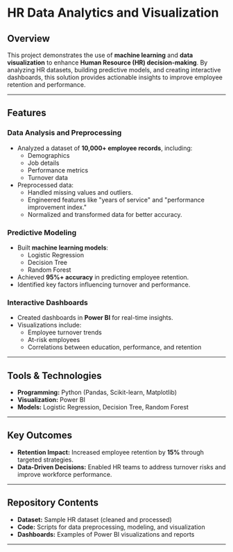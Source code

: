 # HR Data Analytics and Visualization

## Overview
This project demonstrates the use of **machine learning** and **data visualization** to enhance **Human Resource (HR) decision-making**. By analyzing HR datasets, building predictive models, and creating interactive dashboards, this solution provides actionable insights to improve employee retention and performance.

---

## Features

### Data Analysis and Preprocessing
- Analyzed a dataset of **10,000+ employee records**, including:
  - Demographics
  - Job details
  - Performance metrics
  - Turnover data
- Preprocessed data:
  - Handled missing values and outliers.
  - Engineered features like "years of service" and "performance improvement index."
  - Normalized and transformed data for better accuracy.

### Predictive Modeling
- Built **machine learning models**:
  - Logistic Regression
  - Decision Tree
  - Random Forest
- Achieved **95%+ accuracy** in predicting employee retention.
- Identified key factors influencing turnover and performance.

### Interactive Dashboards
- Created dashboards in **Power BI** for real-time insights.
- Visualizations include:
  - Employee turnover trends
  - At-risk employees
  - Correlations between education, performance, and retention

---

## Tools & Technologies
- **Programming:** Python (Pandas, Scikit-learn, Matplotlib)
- **Visualization:** Power BI
- **Models:** Logistic Regression, Decision Tree, Random Forest

---

## Key Outcomes
- **Retention Impact:** Increased employee retention by **15%** through targeted strategies.
- **Data-Driven Decisions:** Enabled HR teams to address turnover risks and improve workforce performance.

---

## Repository Contents
- **Dataset:** Sample HR dataset (cleaned and processed)
- **Code:** Scripts for data preprocessing, modeling, and visualization
- **Dashboards:** Examples of Power BI visualizations and reports

---

